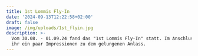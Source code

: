 ```yaml
---
title: 1st Lommis Fly-In
date: '2024-09-13T12:22:58+02:00'
draft: false
image: /img/uploads/1st_flyin.jpg
description: >-
  Vom 30.08. - 01.09.24 fand das "1st Lommis Fly-In" statt. Im Anschluss findet
  ihr ein paar Impressionen zu dem gelungenen Anlass.
---
```


